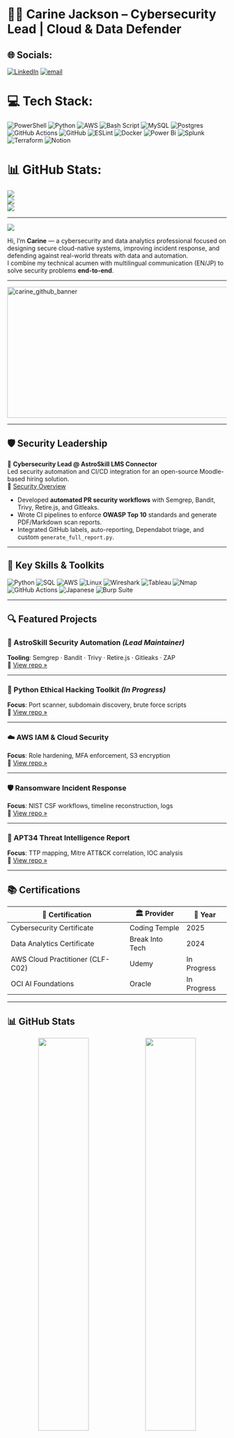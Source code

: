 # 👩‍💻 Carine Jackson – Cybersecurity Lead | Cloud & Data Defender

## 🌐 Socials:
[![LinkedIn](https://img.shields.io/badge/LinkedIn-%230077B5.svg?logo=linkedin&logoColor=white)](https://linkedin.com/in/https://www.linkedin.com/in/carinejackson/) [![email](https://img.shields.io/badge/Email-D14836?logo=gmail&logoColor=white)](mailto:carinejackson48@gmail.com) 

# 💻 Tech Stack:
![PowerShell](https://img.shields.io/badge/PowerShell-%235391FE.svg?style=for-the-badge&logo=powershell&logoColor=white) ![Python](https://img.shields.io/badge/python-3670A0?style=for-the-badge&logo=python&logoColor=ffdd54) ![AWS](https://img.shields.io/badge/AWS-%23FF9900.svg?style=for-the-badge&logo=amazon-aws&logoColor=white) ![Bash Script](https://img.shields.io/badge/bash_script-%23121011.svg?style=for-the-badge&logo=gnu-bash&logoColor=white) ![MySQL](https://img.shields.io/badge/mysql-4479A1.svg?style=for-the-badge&logo=mysql&logoColor=white) ![Postgres](https://img.shields.io/badge/postgres-%23316192.svg?style=for-the-badge&logo=postgresql&logoColor=white) ![GitHub Actions](https://img.shields.io/badge/github%20actions-%232671E5.svg?style=for-the-badge&logo=githubactions&logoColor=white) ![GitHub](https://img.shields.io/badge/github-%23121011.svg?style=for-the-badge&logo=github&logoColor=white) ![ESLint](https://img.shields.io/badge/ESLint-4B3263?style=for-the-badge&logo=eslint&logoColor=white) ![Docker](https://img.shields.io/badge/docker-%230db7ed.svg?style=for-the-badge&logo=docker&logoColor=white) ![Power Bi](https://img.shields.io/badge/power_bi-F2C811?style=for-the-badge&logo=powerbi&logoColor=black) ![Splunk](https://img.shields.io/badge/splunk-%23000000.svg?style=for-the-badge&logo=splunk&logoColor=white) ![Terraform](https://img.shields.io/badge/terraform-%235835CC.svg?style=for-the-badge&logo=terraform&logoColor=white) ![Notion](https://img.shields.io/badge/Notion-%23000000.svg?style=for-the-badge&logo=notion&logoColor=white)
# 📊 GitHub Stats:
![](https://github-readme-stats.vercel.app/api?username=CarineJackson1&theme=dark&hide_border=false&include_all_commits=true&count_private=true)<br/>
![](https://nirzak-streak-stats.vercel.app/?user=CarineJackson1&theme=dark&hide_border=false)<br/>
![](https://github-readme-stats.vercel.app/api/top-langs/?username=CarineJackson1&theme=dark&hide_border=false&include_all_commits=true&count_private=true&layout=compact)

---
[![](https://visitcount.itsvg.in/api?id=CarineJackson1&icon=7&color=5)](https://visitcount.itsvg.in)


Hi, I’m **Carine** — a cybersecurity and data analytics professional focused on designing secure cloud-native systems, improving incident response, and defending against real-world threats with data and automation.  
I combine my technical acumen with multilingual communication (EN/JP) to solve security problems **end-to-end**.

---

<img width="1000" height="300" alt="carine_github_banner" src="https://github.com/user-attachments/assets/070d50de-9137-4785-806a-451c72ca0975" />

---

## 🛡️ Security Leadership

🔹 **Cybersecurity Lead @ AstroSkill LMS Connector**  
Led security automation and CI/CD integration for an open-source Moodle-based hiring solution.  
📄 [Security Overview](https://github.com/CarineJackson1/astroskill-lms-connector/blob/main/docs/SECURITY_OVERVIEW.md)

- Developed **automated PR security workflows** with Semgrep, Bandit, Trivy, Retire.js, and Gitleaks.
- Wrote CI pipelines to enforce **OWASP Top 10** standards and generate PDF/Markdown scan reports.
- Integrated GitHub labels, auto-reporting, Dependabot triage, and custom `generate_full_report.py`.

---

## 🧠 Key Skills & Toolkits

![Python](https://img.shields.io/badge/-Python-3776AB?logo=python)
![SQL](https://img.shields.io/badge/-SQL-336791?logo=postgresql)
![AWS](https://img.shields.io/badge/-AWS-FF9900?logo=amazon-aws)
![Linux](https://img.shields.io/badge/-Linux-black?logo=linux)
![Wireshark](https://img.shields.io/badge/-Wireshark-1679A7?logo=wireshark)
![Tableau](https://img.shields.io/badge/-Tableau-E97627?logo=tableau)
![Nmap](https://img.shields.io/badge/-Nmap-4EAA25?logo=gnubash)
![GitHub Actions](https://img.shields.io/badge/-CI/CD-2088FF?logo=githubactions)
![Japanese](https://img.shields.io/badge/-JLPT%20N2%20Candidate-green)
![Burp Suite](https://img.shields.io/badge/-Burp%20Suite-FF6600?logo=burpsuite)

---

## 🔍 Featured Projects

### 🔐 AstroSkill Security Automation *(Lead Maintainer)*  
**Tooling**: Semgrep · Bandit · Trivy · Retire.js · Gitleaks · ZAP  
📁 [View repo »](https://github.com/CarineJackson1/astroskill-lms-connector)

---

### 🧠 Python Ethical Hacking Toolkit *(In Progress)*  
**Focus**: Port scanner, subdomain discovery, brute force scripts  
📁 [View repo »](https://github.com/CarineJackson1/python-ethical-hacking-projects)

---

### ☁️ AWS IAM & Cloud Security  
**Focus**: Role hardening, MFA enforcement, S3 encryption  
📁 [View repo »](https://github.com/CarineJackson1/aws-cloud-practitioner-clf-c02)

---

### 🛡️ Ransomware Incident Response  
**Focus**: NIST CSF workflows, timeline reconstruction, logs  
📁 [View repo »](https://github.com/CarineJackson1/shields-up-cybersecurity-response)

---

### 🎯 APT34 Threat Intelligence Report  
**Focus**: TTP mapping, Mitre ATT&CK correlation, IOC analysis  
📁 [View repo »](https://github.com/CarineJackson1/-cybersecurity-incident-investigation-threat-intelligence-reporting)

---

## 📚 Certifications

| 📜 Certification | 🏛️ Provider       | 📅 Year        |
|------------------|------------------|----------------|
| Cybersecurity Certificate | Coding Temple     | 2025           |
| Data Analytics Certificate | Break Into Tech  | 2024           |
| AWS Cloud Practitioner (CLF-C02) | Udemy | In Progress   |
| OCI AI Foundations | Oracle | In Progress   |

---

## 📊 GitHub Stats

<p align="center">
  <img width="48%" src="https://github-readme-stats.vercel.app/api?username=CarineJackson1&show_icons=true&theme=radical" />
  <img width="48%" src="https://github-readme-stats.vercel.app/api/top-langs/?username=CarineJackson1&layout=compact&theme=radical" />
</p>

---

## 🌐 Let’s Connect

[![LinkedIn](https://img.shields.io/badge/-LinkedIn-0077B5?logo=linkedin)](https://linkedin.com/in/carinejackson)  
[![GitHub](https://img.shields.io/badge/-GitHub-181717?logo=github)](https://github.com/CarineJackson1)  
[![Email](https://img.shields.io/badge/-Email-D14836?logo=gmail)](mailto:carinejackson48@gmail.com)

---

![terminal_animation](https://github.com/user-attachments/assets/1af9e47b-69c6-41a6-afad-67a649a50947)
